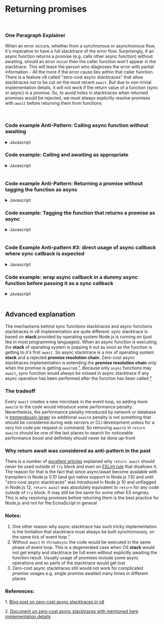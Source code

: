 # Returning promises

<br/>

### One Paragraph Explainer

When an error occurs, whether from a synchronous or asynchronous flow, it's imperative to have a full stacktrace of the error flow. Surprisingly, if an async function returns a promise (e.g. calls other async function) without awaiting, should an error occur then the caller function won't appear in the stacktrace. This will leave the person who diagnoses the error with partial information - All the more if the error cause lies within that caller function. There is a feature v8 called "zero-cost async stacktraces" that allow stacktraces not to be cut on the most recent `await`. But due to non-trivial implementation details, it will not work if the return value of a function (sync or async) is a promise. So, to avoid holes in stacktraces when returned promises would be rejected, we must always explicitly resolve promises with `await` before returning them from functions

<br/>

### Code example Anti-Pattern: Calling async function without awaiting

<details><summary>Javascript</summary>
<p>

```javascript
async function throwAsync(msg) {
  await null; // need to await at least something to be truly async (see note #2)
  throw Error(msg);
}

async function returnWithoutAwait() {
  return throwAsync("missing returnWithoutAwait in the stacktrace");
}

// 👎 will NOT have returnWithoutAwait in the stacktrace
returnWithoutAwait().catch(console.log);
```

would log

```
Error: missing returnWithoutAwait in the stacktrace
    at throwAsync ([...])
```

</p>
</details>

### Code example: Calling and awaiting as appropriate

<details><summary>Javascript</summary>
<p>

```javascript
async function throwAsync(msg) {
  await null; // need to await at least something to be truly async (see note #2)
  throw Error(msg);
}

async function returnWithAwait() {
  return await throwAsync("with all frames present");
}

// 👍 will have returnWithAwait in the stacktrace
returnWithAwait().catch(console.log);
```

would log

```
Error: with all frames present
    at throwAsync ([...])
    at async returnWithAwait ([...])
```

</p>
</details>

<br/>

### Code example Anti-Pattern: Returning a promise without tagging the function as async

<details><summary>Javascript</summary>
<p>

```javascript
async function throwAsync() {
  await null; // need to await at least something to be truly async (see note #2)
  throw Error("missing syncFn in the stacktrace");
}

function syncFn() {
  return throwAsync();
}

async function asyncFn() {
  return await syncFn();
}

// 👎 syncFn would be missing in the stacktrace because it returns a promise while been sync
asyncFn().catch(console.log);
```

would log

```
Error: missing syncFn in the stacktrace
    at throwAsync ([...])
    at async asyncFn ([...])
```

</p>
</details>

### Code example: Tagging the function that returns a promise as async

<details><summary>Javascript</summary>
<p>

```javascript
async function throwAsync() {
  await null; // need to await at least something to be truly async (see note #2)
  throw Error("with all frames present");
}

async function changedFromSyncToAsyncFn() {
  return await throwAsync();
}

async function asyncFn() {
  return await changedFromSyncToAsyncFn();
}

// 👍 now changedFromSyncToAsyncFn would present in the stacktrace
asyncFn().catch(console.log);
```

would log

```
Error: with all frames present
    at throwAsync ([...])
    at changedFromSyncToAsyncFn ([...])
    at async asyncFn ([...])
```

</p>
</details>

<br/>

### Code Example Anti-pattern #3: direct usage of async callback where sync callback is expected

<details><summary>Javascript</summary>
<p>

```javascript
async function getUser(id) {
  await null;
  if (!id)
    throw Error(
      "stacktrace is missing the place where getUser has been called"
    );
  return { id };
}

const userIds = [1, 2, 0, 3];

// 👎 the stacktrace would include getUser function but would give no clue on where it has been called
Promise.all(userIds.map(getUser)).catch(console.log);
```

would log

```
Error: stacktrace is missing the place where getUser has been called
    at getUser ([...])
    at async Promise.all (index 2)
```

_Side-note_: it may looks like `Promise.all (index 2)` can help understanding the place where `getUser` has been called,
but due to a [completely different bug in v8](https://bugs.chromium.org/p/v8/issues/detail?id=9023), `(index 2)` is
a line from internals of v8

</p>
</details>

### Code example: wrap async callback in a dummy async function before passing it as a sync callback

<details><summary>Javascript</summary>
<p>

_Note 1_: in case if you control the code of the function that would call the callback - just change that function to
async and add `await` before the callback call. Below I assume that you are not in charge of the code that is calling
the callback (or it's change is unacceptable for example because of backward compatibility)

_Note 2_: quite often usage of async callback in places where sync one is expected would not work at all. This is not about
how to fix the code that is not working - it's about how to fix stacktrace in case if code is already working as
expected

```javascript
async function getUser(id) {
  await null;
  if (!id) throw Error("with all frames present");
  return { id };
}

const userIds = [1, 2, 0, 3];

// 👍 now the line below is in the stacktrace
Promise.all(userIds.map(async (id) => await getUser(id))).catch(console.log);
```

would log

```
Error: with all frames present
    at getUser ([...])
    at async ([...])
    at async Promise.all (index 2)
```

where thanks to explicit `await` in `map`, the end of the line `at async ([...])` would point to the exact place where
`getUser` has been called

_Side-note_: if async function that wrap `getUser` would miss `await` before return (anti-pattern #1 + anti-pattern #3)
then only one frame would left in the stacktrace:

```javascript
[...]

// 👎 anti-pattern 1 + anti-pattern 3 - only one frame left in stacktrace
Promise.all(userIds.map(async id => getUser(id))).catch(console.log)
```

would log

```
Error: [...]
    at getUser ([...])
```

</p>
</details>

<br/>

## Advanced explanation

The mechanisms behind sync functions stacktraces and async functions stacktraces in v8 implementation are quite different:
sync stacktrace is based on **stack** provided by operating system Node.js is running on (just like in most programming
languages). When an async function is executing, the **stack** of operating system is popping it out as soon as the
function is getting to it's first `await`. So async stacktrace is a mix of operating system **stack** and a rejected
**promise resolution chain**. Zero-cost async stacktraces implementation is extending the **promise resolution chain**
only when the promise is getting `awaited` <span>[¹](#1)</span>. Because only `async` functions may `await`,
sync function would always be missed in async stacktrace if any async operation has been performed after the function
has been called <span>[²](#2)</span>

### The tradeoff

Every `await` creates a new microtask in the event loop, so adding more `await`s to the code would
introduce some performance penalty. Nevertheless, the performance penalty introduced by network or
database is [tremendously larger](https://colin-scott.github.io/personal_website/research/interactive_latency.html)
so additional `await`s penalty is not something that should be considered during web servers or CLI
development unless for a very hot code per request or command. So removing `await`s in
`return await`s should be one of the last places to search for noticeable performance boost and
definitely should never be done up-front

### Why return await was considered as anti-pattern in the past

There is a number of [excellent articles](https://jakearchibald.com/2017/await-vs-return-vs-return-await/) explained
why `return await` should never be used outside of `try` block and even an
[ESLint rule](https://eslint.org/docs/rules/no-return-await) that disallows it. The reason for that is the fact that
since async/await become available with transpilers in Node.js 0.10 (and got native support in Node.js 7.6) and until
"zero-cost async stacktraces" was introduced in Node.js 10 and unflagged in Node.js 12, `return await` was absolutely
equivalent to `return` for any code outside of `try` block. It may still be the same for some other ES engines. This
is why resolving promises before returning them is the best practice for Node.js and not for the EcmaScript in general

### Notes:

1. One other reason why async stacktrace has such tricky implementation is the limitation that stacktrace
   must always be built synchronously, on the same tick of event loop <span id="a1">[¹](#1)</span>
2. Without `await` in `throwAsync` the code would be executed in the same phase of event loop. This is a
   degenerated case when OS **stack** would not get empty and stacktrace be full even without explicitly
   awaiting the function result. Usually usage of promises include some async operations and so parts of
   the stacktrace would get lost
3. Zero-cost async stacktraces still would not work for complicated promise usages e.g. single promise
   awaited many times in different places

### References:

<span id="1">1. </span>[Blog post on zero-cost async stacktraces in v8](https://v8.dev/blog/fast-async)
<br/>

<span id="2">2. </span>[Document on zero-cost async stacktraces with mentioned here implementation details](https://docs.google.com/document/d/13Sy_kBIJGP0XT34V1CV3nkWya4TwYx9L3Yv45LdGB6Q/edit)
<br/>
